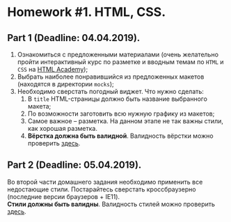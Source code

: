 # Homework #1. HTML, CSS.

## Part 1 (Deadline: 04.04.2019).
1. Ознакомиться с предложенными материалами (очень желательно пройти интерактивный курс по разметке и вводным темам по `HTML` и `CSS` на [HTML Academy](https://htmlacademy.ru/));
2. Выбрать наиболее понравившийся из предложенных макетов (находятся в директории `mocks`);
3. Необходимо сверстать погодный виджет. Что нужно сделать:
    1. В `title` HTML-страницы должно быть название выбранного макета;
    2. По возможности заготовить всю нужную графику из макетов;
    3. Самое важное – разметка. На данном этапе не так важны стили, как хорошая разметка.
    4. __Вёрстка должна быть валидной__. Валидность вёрстки можно проверить [здесь](https://validator.w3.org/).

## Part 2 (Deadline: 05.04.2019).
Во второй части домашнего задания необходимо применить все недостающие стили. Постарайтесь сверстать кроссбраузерно (последние версии браузеров + IE11).\
__Стили должны быть валидны__. Валидность стилей можно проверить [здесь](http://jigsaw.w3.org/css-validator/).
